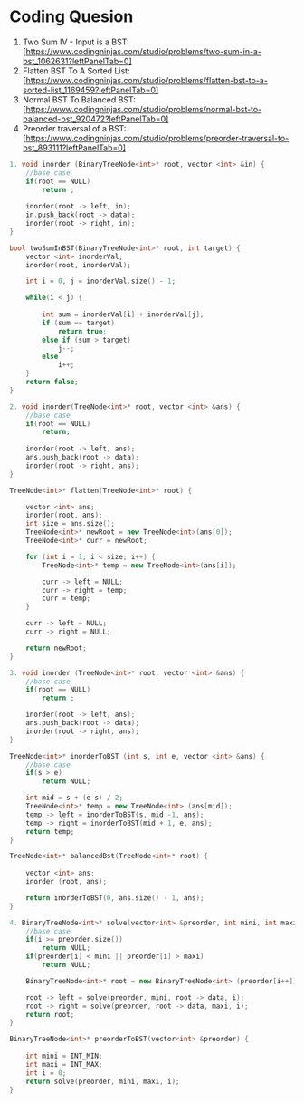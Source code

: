 # Coding Quesion

1. Two Sum IV - Input is a BST: [https://www.codingninjas.com/studio/problems/two-sum-in-a-bst_1062631?leftPanelTab=0]
2. Flatten BST To A Sorted List: [https://www.codingninjas.com/studio/problems/flatten-bst-to-a-sorted-list_1169459?leftPanelTab=0]
3. Normal BST To Balanced BST: [https://www.codingninjas.com/studio/problems/normal-bst-to-balanced-bst_920472?leftPanelTab=0]
4. Preorder traversal of a BST: [https://www.codingninjas.com/studio/problems/preorder-traversal-to-bst_893111?leftPanelTab=0]

``` cpp
1. void inorder (BinaryTreeNode<int>* root, vector <int> &in) {
    //base case
    if(root == NULL)
        return ;
    
    inorder(root -> left, in);
    in.push_back(root -> data);
    inorder(root -> right, in);
}

bool twoSumInBST(BinaryTreeNode<int>* root, int target) {
    vector <int> inorderVal;
    inorder(root, inorderVal);

    int i = 0, j = inorderVal.size() - 1;

    while(i < j) {
        
        int sum = inorderVal[i] + inorderVal[j];
        if (sum == target)
            return true;
        else if (sum > target)
            j--;
        else
            i++;
    }
    return false;
}
```

``` cpp
2. void inorder(TreeNode<int>* root, vector <int> &ans) {
    //base case
    if(root == NULL)
        return;
    
    inorder(root -> left, ans);
    ans.push_back(root -> data);
    inorder(root -> right, ans);
}

TreeNode<int>* flatten(TreeNode<int>* root) {

    vector <int> ans;
    inorder(root, ans);
    int size = ans.size();
    TreeNode<int>* newRoot = new TreeNode<int>(ans[0]);
    TreeNode<int>* curr = newRoot;

    for (int i = 1; i < size; i++) {
        TreeNode<int>* temp = new TreeNode<int>(ans[i]);

        curr -> left = NULL;
        curr -> right = temp;
        curr = temp;
    }

    curr -> left = NULL;
    curr -> right = NULL;

    return newRoot;
} 
```

``` cpp
3. void inorder (TreeNode<int>* root, vector <int> &ans) {
    //base case
    if(root == NULL)
        return ;

    inorder(root -> left, ans);
    ans.push_back(root -> data);
    inorder(root -> right, ans);
} 

TreeNode<int>* inorderToBST (int s, int e, vector <int> &ans) {
    //base case
    if(s > e)
        return NULL;

    int mid = s + (e-s) / 2;
    TreeNode<int>* temp = new TreeNode<int> (ans[mid]);
    temp -> left = inorderToBST(s, mid -1, ans);
    temp -> right = inorderToBST(mid + 1, e, ans);
    return temp;
}

TreeNode<int>* balancedBst(TreeNode<int>* root) {
    
    vector <int> ans;
    inorder (root, ans);

    return inorderToBST(0, ans.size() - 1, ans);
} 
```

``` cpp
4. BinaryTreeNode<int>* solve(vector<int> &preorder, int mini, int maxi, int &i) {
    //base case
    if(i >= preorder.size())
        return NULL;
    if(preorder[i] < mini || preorder[i] > maxi)
        return NULL;

    BinaryTreeNode<int>* root = new BinaryTreeNode<int> (preorder[i++]);

    root -> left = solve(preorder, mini, root -> data, i);
    root -> right = solve(preorder, root -> data, maxi, i);
    return root;    
}

BinaryTreeNode<int>* preorderToBST(vector<int> &preorder) {
    
    int mini = INT_MIN;
    int maxi = INT_MAX;
    int i = 0;
    return solve(preorder, mini, maxi, i);
}
```
